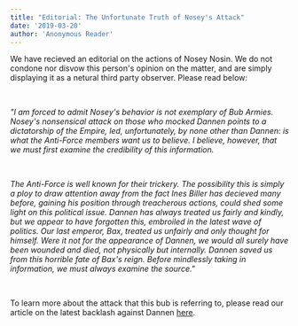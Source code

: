 ```yaml
---
title: "Editorial: The Unfortunate Truth of Nosey's Attack"
date: '2019-03-20'
author: 'Anonymous Reader'
---
```


We have recieved an editorial on the actions of Nosey Nosin. We do not condone nor disvow this person's opinion on the matter, and are simply displaying it as a netural third party observer. Please read below:

‎

*"I am forced to admit Nosey's behavior is not exemplary of Bub Armies. Nosey's nonsensical attack on those who mocked Dannen points to a dictatorship of the Empire, led, unfortunately, by none other than Dannen: is what the Anti-Force members want us to believe. I believe, however, that we must first examine the credibility of this information.*

‎

*The Anti-Force is well known for their trickery. The possibility this is simply a ploy to draw attention away from the fact Ines Biller has decieved many before, gaining his position through treacherous actions, could shed some light on this political issue. Dannen has always treated us fairly and kindly, but we appear to have forgotten this, embroiled in the latest wave of politics. Our last emperor, Bax, treated us unfairly and only thought for himself. Were it not for the appearance of Dannen, we would all surely have been wounded and died, not physically but internally. Dannen saved us from this horrible fate of Bax's reign. Before mindlessly taking in information, we must always examine the source."*

‎

To learn more about the attack that this bub is referring to, please read our article on the latest backlash against Dannen [here](dannen-backlash "Backlash Spills Against Dannen").

‎

